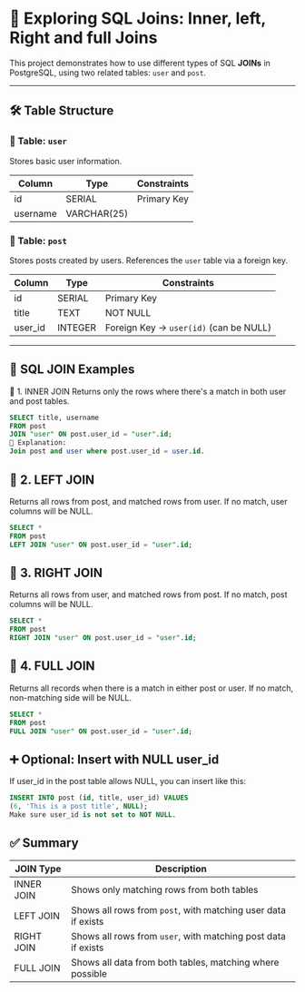# 📘 Exploring SQL Joins: Inner, left, Right and full Joins

This project demonstrates how to use different types of SQL **JOINs** in
PostgreSQL, using two related tables: `user` and `post`.

---

## 🛠️ Table Structure

### 🧑 Table: `user`

Stores basic user information.

| Column   | Type        | Constraints |
| -------- | ----------- | ----------- |
| id       | SERIAL      | Primary Key |
| username | VARCHAR(25) |             |

### 📝 Table: `post`

Stores posts created by users. References the `user` table via a foreign key.

| Column  | Type    | Constraints                            |
| ------- | ------- | -------------------------------------- |
| id      | SERIAL  | Primary Key                            |
| title   | TEXT    | NOT NULL                               |
| user_id | INTEGER | Foreign Key → `user(id)` (can be NULL) |

---

## 🔗 SQL JOIN Examples

🔹 1. INNER JOIN Returns only the rows where there's a match in both user and
post tables.

```sql
SELECT title, username
FROM post
JOIN "user" ON post.user_id = "user".id;
📌 Explanation:
Join post and user where post.user_id = user.id.
```

## 🔹 2. LEFT JOIN

Returns all rows from post, and matched rows from user. If no match, user
columns will be NULL.

```sql
SELECT *
FROM post
LEFT JOIN "user" ON post.user_id = "user".id;
```

## 🔹 3. RIGHT JOIN

Returns all rows from user, and matched rows from post. If no match, post
columns will be NULL.

```sql
SELECT *
FROM post
RIGHT JOIN "user" ON post.user_id = "user".id;
```

## 🔹 4. FULL JOIN

Returns all records when there is a match in either post or user. If no match,
non-matching side will be NULL.

```sql
SELECT *
FROM post
FULL JOIN "user" ON post.user_id = "user".id;
```

## ➕ Optional: Insert with NULL user_id

If user_id in the post table allows NULL, you can insert like this:

```sql
INSERT INTO post (id, title, user_id) VALUES
(6, 'This is a post title', NULL);
Make sure user_id is not set to NOT NULL.
```

## ✅ Summary

| JOIN Type  | Description                                                   |
| ---------- | ------------------------------------------------------------- |
| INNER JOIN | Shows only matching rows from both tables                     |
| LEFT JOIN  | Shows all rows from `post`, with matching user data if exists |
| RIGHT JOIN | Shows all rows from `user`, with matching post data if exists |
| FULL JOIN  | Shows all data from both tables, matching where possible      |
